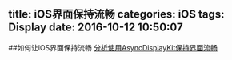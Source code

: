 title: iOS界面保持流畅
categories: iOS
tags: Display
date: 2016-10-12 10:50:07
---


##如何让iOS界面保持流畅
[分析使用AsyncDisplayKit保持界面流畅](http://www.cnblogs.com/ioriwellings/p/5011993.html)